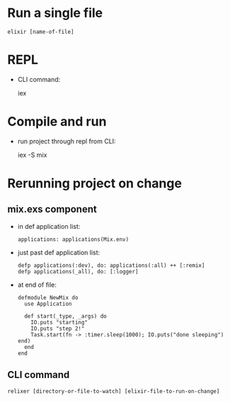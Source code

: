 Run a single file
=================

    elixir [name-of-file] 

REPL
====
*   CLI command:

    iex

Compile and run
===============
*   run project through repl from CLI:

    iex -S mix


Rerunning project on change
===========================
mix.exs component
-----------------
*   in def application list:

        applications: applications(Mix.env)

*   just past def application list:

        defp applications(:dev), do: applications(:all) ++ [:remix]
        defp applications(_all), do: [:logger]

*   at end of file:

        defmodule NewMix do
          use Application

          def start(_type, _args) do
            IO.puts "starting"
            IO.puts "step 2!"
            Task.start(fn -> :timer.sleep(1000); IO.puts("done sleeping") end)
          end
        end

CLI command
-----------

    relixer [directory-or-file-to-watch] [elixir-file-to-run-on-change]
